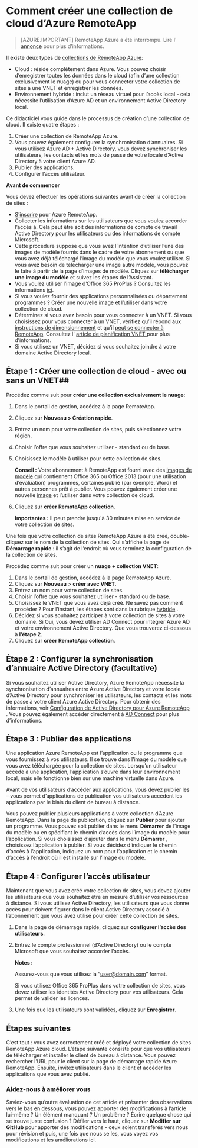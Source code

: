 <properties 
    pageTitle="Comment créer une collection de cloud d’Azure RemoteApp | Microsoft Azure" 
    description="Découvrez comment créer un déploiement d’Azure RemoteApp qui enregistre les données dans le cloud Azure." 
    services="remoteapp" 
    documentationCenter="" 
    authors="lizap" 
    manager="mbaldwin" 
    editor=""/>

<tags 
    ms.service="remoteapp" 
    ms.workload="compute" 
    ms.tgt_pltfrm="na" 
    ms.devlang="na" 
    ms.topic="article" 
    ms.date="08/15/2016" 
    ms.author="elizapo"/>

# <a name="how-to-create-a-cloud-collection-of-azure-remoteapp"></a>Comment créer une collection de cloud d’Azure RemoteApp

> [AZURE.IMPORTANT]
> RemoteApp Azure a été interrompu. Lire l' [annonce](https://go.microsoft.com/fwlink/?linkid=821148) pour plus d’informations.

Il existe deux types de [collections de RemoteApp Azure](remoteapp-collections.md): 

- Cloud : réside complètement dans Azure. Vous pouvez choisir d’enregistrer toutes les données dans le cloud (afin d’une collection exclusivement le nuage) ou pour vous connecter votre collection de sites à une VNET et enregistrer les données.   
- Environnement hybride : inclut un réseau virtuel pour l’accès local - cela nécessite l’utilisation d’Azure AD et un environnement Active Directory local.

Ce didacticiel vous guide dans le processus de création d’une collection de cloud. Il existe quatre étapes : 

1.  Créer une collection de RemoteApp Azure.
2.  Vous pouvez également configurer la synchronisation d’annuaires. Si vous utilisez Azure AD + Active Directory, vous devez synchroniser les utilisateurs, les contacts et les mots de passe de votre locale d’Active Directory à votre client Azure AD.
5.  Publier des applications.
6.  Configurer l’accès utilisateur.


**Avant de commencer**

Vous devez effectuer les opérations suivantes avant de créer la collection de sites :

- [S’inscrire](https://azure.microsoft.com/services/remoteapp/) pour Azure RemoteApp. 
- Collecter les informations sur les utilisateurs que vous voulez accorder l’accès à. Cela peut être soit des informations de compte de travail Active Directory pour les utilisateurs ou des informations de compte Microsoft.
- Cette procédure suppose que vous avez l’intention d’utiliser l’une des images de modèle fournis dans le cadre de votre abonnement ou que vous avez déjà téléchargé l’image du modèle que vous voulez utiliser. Si vous avez besoin de télécharger une image autre modèle, vous pouvez le faire à partir de la page d’Images de modèle. Cliquez sur **télécharger une image du modèle** et suivez les étapes de l’Assistant. 
- Vous voulez utiliser l’image d’Office 365 ProPlus ? Consultez les informations [ici](remoteapp-officesubscription.md).
- Si vous voulez fournir des applications personnalisées ou département programmes ? Créer une nouvelle [image](remoteapp-imageoptions.md) et l’utiliser dans votre collection de cloud.
- Déterminez si vous avez besoin pour vous connecter à un VNET. Si vous choisissez pour vous connecter à un VNET, vérifiez qu’il répond aux [instructions de dimensionnement](remoteapp-vnetsizing.md) et qu’il [peut se connecter à RemoteApp](remoteapp-vnet.md). Consultez l' [article de planification VNET ](remoteapp-planvnet.md)pour plus d’informations.
- Si vous utilisez un VNET, décidez si vous souhaitez joindre à votre domaine Active Directory local.

## <a name="step-1-create-a-cloud-collection---with-or-without-a-vnet"></a>Étape 1 : Créer une collection de cloud - avec ou sans un VNET##


Procédez comme suit pour **créer une collection exclusivement le nuage**:

1. Dans le portail de gestion, accédez à la page RemoteApp.
2. Cliquez sur **Nouveau > Création rapide**.
3. Entrez un nom pour votre collection de sites, puis sélectionnez votre région.
4. Choisir l’offre que vous souhaitez utiliser - standard ou de base.
5. Choisissez le modèle à utiliser pour cette collection de sites. 

    **Conseil :** Votre abonnement à RemoteApp est fourni avec des [images de modèle](remoteapp-images.md) qui contiennent Office 365 ou Office 2013 (pour une utilisation d’évaluation) programmes, certaines publié (par exemple, Word) et autres personnes prêt à publier. Vous pouvez également créer une nouvelle [image](remoteapp-imageoptions.md) et l’utiliser dans votre collection de cloud.


1. Cliquez sur **créer RemoteApp collection**.
    
    **Importantes :** Il peut prendre jusqu'à 30 minutes mise en service de votre collection de sites.

Une fois que votre collection de sites RemoteApp Azure a été créé, double-cliquez sur le nom de la collection de sites. Qui s’affiche la page de **Démarrage rapide** : il s’agit de l’endroit où vous terminez la configuration de la collection de sites.

Procédez comme suit pour créer un **nuage + collection VNET**:

1. Dans le portail de gestion, accédez à la page RemoteApp Azure.
2. Cliquez sur **Nouveau** > **créer avec VNET**.
3. Entrez un nom pour votre collection de sites.
4. Choisir l’offre que vous souhaitez utiliser - standard ou de base.
5. Choisissez le VNET que vous avez déjà créé. Ne savez pas comment procéder ? Pour l’instant, les étapes sont dans la rubrique [hybride](remoteapp-create-hybrid-deployment.md) .
6. Décidez si vous souhaitez participer à votre collection de sites à votre domaine. Si Oui, vous devez utiliser AD Connect pour intégrer Azure AD et votre environnement Active Directory. Que vous trouverez ci-dessous à **l’étape 2**.
6. Cliquez sur **créer RemoteApp collection**.


## <a name="step-2-configure-active-directory-directory-synchronization-optional"></a>Étape 2 : Configurer la synchronisation d’annuaire Active Directory (facultative) ##

Si vous souhaitez utiliser Active Directory, Azure RemoteApp nécessite la synchronisation d’annuaires entre Azure Active Directory et votre locale d’Active Directory pour synchroniser les utilisateurs, les contacts et les mots de passe à votre client Azure Active Directory. Pour obtenir des informations, voir [Configuration de Active Directory pour Azure RemoteApp](remoteapp-ad.md) . Vous pouvez également accéder directement à [AD Connect](https://blogs.technet.microsoft.com/enterprisemobility/2014/08/04/connecting-ad-and-azure-ad-only-4-clicks-with-azure-ad-connect/) pour plus d’informations.

## <a name="step-3-publish-apps"></a>Étape 3 : Publier des applications ##

Une application Azure RemoteApp est l’application ou le programme que vous fournissez à vos utilisateurs. Il se trouve dans l’image du modèle que vous avez téléchargée pour la collection de sites. Lorsqu’un utilisateur accède à une application, l’application s’ouvre dans leur environnement local, mais elle fonctionne bien sur une machine virtuelle dans Azure. 

Avant de vos utilisateurs d’accéder aux applications, vous devez publier les – vous permet d’applications de publication vos utilisateurs accèdent les applications par le biais du client de bureau à distance.
 
Vous pouvez publier plusieurs applications à votre collection d’Azure RemoteApp. Dans la page de publication, cliquez sur **Publier** pour ajouter un programme. Vous pouvez soit publier dans le menu **Démarrer** de l’image du modèle ou en spécifiant le chemin d’accès dans l’image du modèle pour l’application. Si vous choisissez d’ajouter dans le menu **Démarrer** , choisissez l’application à publier. Si vous décidez d’indiquer le chemin d’accès à l’application, indiquez un nom pour l’application et le chemin d’accès à l’endroit où il est installé sur l’image du modèle.

## <a name="step-4-configure-user-access"></a>Étape 4 : Configurer l’accès utilisateur ##

Maintenant que vous avez créé votre collection de sites, vous devez ajouter les utilisateurs que vous souhaitez être en mesure d’utiliser vos ressources à distance. Si vous utilisez Active Directory, les utilisateurs que vous donne accès pour doivent figurer dans le client Active Directory associé à l’abonnement que vous avez utilisé pour créer cette collection de sites.

1.  Dans la page de démarrage rapide, cliquez sur **configurer l’accès des utilisateurs**. 
2.  Entrez le compte professionnel (d’Active Directory) ou le compte Microsoft que vous souhaitez accorder l’accès.

    **Notes :** 

    Assurez-vous que vous utilisez la “user@domain.com” format.

    Si vous utilisez Office 365 ProPlus dans votre collection de sites, vous devez utiliser les identités Active Directory pour vos utilisateurs. Cela permet de valider les licences. 

3.  Une fois que les utilisateurs sont validées, cliquez sur **Enregistrer**.


## <a name="next-steps"></a>Étapes suivantes ##

C’est tout : vous avez correctement créé et déployé votre collection de sites RemoteApp Azure cloud. L’étape suivante consiste pour que vos utilisateurs de télécharger et installer le client de bureau à distance. Vous pouvez rechercher l’URL pour le client sur la page de démarrage rapide Azure RemoteApp. Ensuite, invitez utilisateurs dans le client et accéder les applications que vous avez publié.

### <a name="help-us-help-you"></a>Aidez-nous à améliorer vous 
Saviez-vous qu’outre évaluation de cet article et présenter des observations vers le bas en dessous, vous pouvez apporter des modifications à l’article lui-même ? Un élément manquant ? Un problème ? Écrire quelque chose qui se trouve juste confusion ? Défiler vers le haut, cliquez sur **Modifier sur GitHub** pour apporter des modifications - ceux soient transférés vers nous pour révision et puis, une fois que nous se les, vous voyez vos modifications et les améliorations ici.